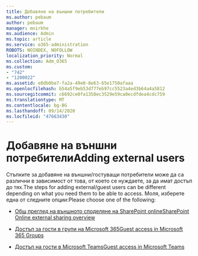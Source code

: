 ```yaml
---
title: Добавяне на външни потребители
ms.author: pebaum
author: pebaum
manager: mnirkhe
ms.audience: Admin
ms.topic: article
ms.service: o365-administration
ROBOTS: NOINDEX, NOFOLLOW
localization_priority: Normal
ms.collection: Adm_O365
ms.custom:
- "742"
- "1200022"
ms.assetid: e8db0be7-fa2a-49e0-8e63-65e1750afaaa
ms.openlocfilehash: b54a5f9eb53d777eb97cc5523a4ed3b64a4a5812
ms.sourcegitcommit: c6692ce0fa1358ec3529e59ca0ecdfdea4cdc759
ms.translationtype: MT
ms.contentlocale: bg-BG
ms.lasthandoff: 09/14/2020
ms.locfileid: "47663430"
---
```

# <a name="adding-external-users"></a><span data-ttu-id="eaa4e-102">Добавяне на външни потребители</span><span class="sxs-lookup"><span data-stu-id="eaa4e-102">Adding external users</span></span>

<span data-ttu-id="eaa4e-103">Стъпките за добавяне на външни/гостуващи потребители може да са различни в зависимост от това, от което се нуждаете, за да имат достъп до тях.</span><span class="sxs-lookup"><span data-stu-id="eaa4e-103">The steps for adding external/guest users can be different depending on what you need them to be able to access.</span></span> <span data-ttu-id="eaa4e-104">Моля, изберете една от следните опции:</span><span class="sxs-lookup"><span data-stu-id="eaa4e-104">Please choose one of the following:</span></span>
  
- [<span data-ttu-id="eaa4e-105">Общ преглед на външното споделяне на SharePoint online</span><span class="sxs-lookup"><span data-stu-id="eaa4e-105">SharePoint Online external sharing overview</span></span>](https://docs.microsoft.com/sharepoint/external-sharing-overview)

- [<span data-ttu-id="eaa4e-106">Достъп за гости в групи на Microsoft 365</span><span class="sxs-lookup"><span data-stu-id="eaa4e-106">Guest access in Microsoft 365 Groups</span></span>](https://support.office.com/article/guest-access-in-office-365-groups-bfc7a840-868f-4fd6-a390-f347bf51aff6)

- [<span data-ttu-id="eaa4e-107">Достъп на гости в Microsoft Teams</span><span class="sxs-lookup"><span data-stu-id="eaa4e-107">Guest access in Microsoft Teams</span></span>](https://docs.microsoft.com/microsoftteams/guest-access-checklist)
